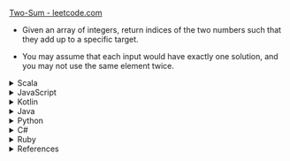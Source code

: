 [Two-Sum - leetcode.com ](https://leetcode.com/problems/two-sum/)

- Given an array of integers, return indices of the two numbers such that they add up to a specific target.

- You may assume that each input would have exactly one solution, and you may not use the same element twice.

<details><summary>Scala</summary>

```scala
object Solution { // comment
    def twoSum(nums: Array[Int], target: Int): Array[Int] = {
        for (i <- 0 to nums.length - 1) {
            for (j <- 0 to nums.length - 1) {
                if (i != j && nums(i) + nums(j) == target) {
                    return Array(i,j)   
                }
            }
        }
        return Array(0,0)
    }
}
```
</details>

<details><summary>JavaScript</summary>

```javascript
var twoSum = function(nums, target) { // comment
    for (let i=0; i < nums.length; i++) {
        for (let j=0; j < nums.length; j++) {
            if (i != j && nums[i] + nums[j] == target) {
                return [i,j]  
            }
        }
    }
    return [0,0]
};
```
</details>

<details><summary>Kotlin</summary>

```java
class Solution { // comment
    fun twoSum(nums: IntArray, target: Int): IntArray {
        for (i in 0 until nums.size) {
            for (j in 0 until nums.size) {
                if (i != j && nums[i] + nums[j] == target) {
                    return intArrayOf(i,j)  
                }
            }
        }
        return intArrayOf(0,0) 
    }
}
```
</details>

<details><summary>Java</summary>

```java
class Solution { // comment
    public int[] twoSum(int[] nums, int target) {
        for (int i=0; i < nums.length; i++) {
            for (int j=0; j < nums.length; j++) {
                if (i != j && nums[i] + nums[j] == target) {
                    return new int[]{i,j};
                }
            }
        }
        return new int[]{};
    }
}
```
</details>

<details><summary>Python</summary>

```python
class Solution(object): # comment
    def twoSum(self, nums, target):
        for i in range(0, len(nums)):
            for j in range(0, len(nums)):
                if (i != j and nums[i] + nums[j] == target):
                    return [i,j]
        return []
```
</details>

<details><summary>C#</summary>

```csharp
public class Solution { // Comment
    public int[] TwoSum(int[] nums, int target) {
        for (int i=0; i < nums.Count(); i++) {
            for (int j=0; j < nums.Count(); j++) {
                if (i != j && nums[i] + nums[j] == target) {
                    return new int[]{i,j};
                }
            }
        }
        return new int[]{};
    }
}
```
</details>

<details><summary>Ruby</summary>

```ruby
def two_sum(nums, target)
    for i in 0..nums.length-1
        for j in 0..nums.length-1
            if i != j && nums[i] + nums[j] == target
                return [i,j]
            end
        end
    end
    return []
end
```
</details>


<details><summary>References</summary>

- [How to loop with indexes in Python](https://treyhunner.com/2016/04/how-to-loop-with-indexes-in-python/)
- [Loops and Iterators in Ruby](https://launchschool.com/books/ruby/read/loops_iterators)

</details>


